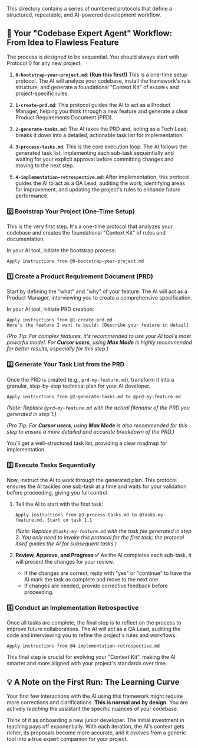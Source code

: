 
This directory contains a series of numbered protocols that define a structured, repeatable, and AI-powered development workflow.

## 🚀 Your "Codebase Expert Agent" Workflow: From Idea to Flawless Feature

The process is designed to be sequential. You should always start with Protocol 0 for any new project.

1.  **`0-bootstrap-your-project.md`**: **(Run this first!)** This is a one-time setup protocol. The AI will analyze your codebase, install the framework's rule structure, and generate a foundational "Context Kit" of `READMEs` and project-specific rules.

2.  **`1-create-prd.md`**: This protocol guides the AI to act as a Product Manager, helping you think through a new feature and generate a clear Product Requirements Document (PRD).

3.  **`2-generate-tasks.md`**: The AI takes the PRD and, acting as a Tech Lead, breaks it down into a detailed, actionable task list for implementation.

4.  **`3-process-tasks.md`**: This is the core execution loop. The AI follows the generated task list, implementing each sub-task sequentially and waiting for your explicit approval before committing changes and moving to the next step.

5.  **`4-implementation-retrospective.md`**: After implementation, this protocol guides the AI to act as a QA Lead, auditing the work, identifying areas for improvement, and updating the project's rules to enhance future performance.

### 0️⃣ Bootstrap Your Project (One-Time Setup)

This is the very first step. It's a one-time protocol that analyzes your codebase and creates the foundational "Context Kit" of rules and documentation.

In your AI tool, initiate the bootstrap process:
```text
Apply instructions from @0-bootstrap-your-project.md
```

### 1️⃣ Create a Product Requirement Document (PRD)

Start by defining the "what" and "why" of your feature. The AI will act as a Product Manager, interviewing you to create a comprehensive specification.

In your AI tool, initiate PRD creation:
```text
Apply instructions from @1-create-prd.md
Here's the feature I want to build: [Describe your feature in detail]
```
*(Pro Tip: For complex features, it's recommended to use your AI tool's most powerful model. For **Cursor users**, using **Max Mode** is highly recommended for better results, especially for this step.)*

### 2️⃣ Generate Your Task List from the PRD

Once the PRD is created (e.g., `prd-my-feature.md`), transform it into a granular, step-by-step technical plan for your AI developer.

```text
Apply instructions from @2-generate-tasks.md to @prd-my-feature.md
```
*(Note: Replace `@prd-my-feature.md` with the actual filename of the PRD you generated in step 1.)*

*(Pro Tip: For **Cursor users**, using **Max Mode** is also recommended for this step to ensure a more detailed and accurate breakdown of the PRD.)*

You'll get a well-structured task list, providing a clear roadmap for implementation.

### 3️⃣ Execute Tasks Sequentially

Now, instruct the AI to work through the generated plan. This protocol ensures the AI tackles one sub-task at a time and waits for your validation before proceeding, giving you full control.

1.  Tell the AI to start with the first task:
    ```text
    Apply instructions from @3-process-tasks.md to @tasks-my-feature.md. Start on task 1.1
    ```
    *(Note: Replace `@tasks-my-feature.md` with the task file generated in step 2. You only need to invoke this protocol for the *first* task; the protocol itself guides the AI for subsequent tasks.)*

2.  **Review, Approve, and Progress ✅**
    As the AI completes each sub-task, it will present the changes for your review.
    *   If the changes are correct, reply with "yes" or "continue" to have the AI mark the task as complete and move to the next one.
    *   If changes are needed, provide corrective feedback before proceeding.

### 4️⃣ Conduct an Implementation Retrospective

Once all tasks are complete, the final step is to reflect on the process to improve future collaborations. The AI will act as a QA Lead, auditing the code and interviewing you to refine the project's rules and workflows.

```text
Apply instructions from @4-implementation-retrospective.md
```
This final step is crucial for evolving your "Context Kit", making the AI smarter and more aligned with your project's standards over time. 


## 💡 A Note on the First Run: The Learning Curve

Your first few interactions with the AI using this framework might require more corrections and clarifications. **This is normal and by design.** You are actively *teaching* the assistant the specific nuances of your codebase.

Think of it as onboarding a new junior developer. The initial investment in teaching pays off exponentially. With each iteration, the AI's context gets richer, its proposals become more accurate, and it evolves from a generic tool into a true expert companion for your project.
